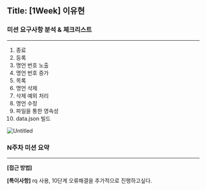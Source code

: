 ## Title: [1Week] 이유현

### 미션 요구사항 분석 & 체크리스트

---
1. 종료 
2. 등록
3. 명언 번호 노출
4. 명언 번호 증가
5. 목록
6. 명언 삭제
7. 삭제 예외 처리
8. 명언 수정
9. 파일을 통한 영속성
10. data.json 빌드

  ![Untitled](https://s3-us-west-2.amazonaws.com/secure.notion-static.com/c801d365-3d34-448d-ac9d-140a6bcfa9dd/Untitled.png)


### N주차 미션 요약

---

**[접근 방법]**




**[특이사항]**
rq 사용, 10단계 오류해결을 추가적으로 진행하고싶다.